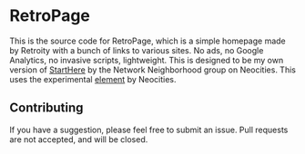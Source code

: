 # RetroPage
This is the source code for RetroPage, which is a simple homepage made by Retroity with a bunch of links to various sites. No ads, no Google Analytics, no invasive scripts, lightweight. This is designed to be my own version of [StartHere](https://starthere.neocities.org/) by the Network Neighborhood group on Neocities. This uses the experimental [element](https://github.com/neocities/element) by Neocities.

## Contributing
If you have a suggestion, please feel free to submit an issue. Pull requests are not accepted, and will be closed. 
